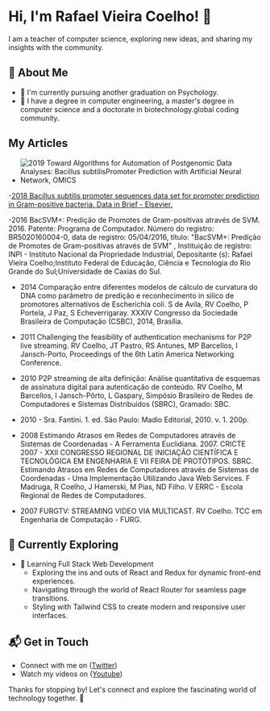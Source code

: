 # Hi, I'm Rafael Vieira Coelho! 👋

I am a teacher of computer science, exploring new ideas, and sharing my insights with the community.

## 🚀 About Me

- 🔭 I'm currently pursuing another graduation on Psychology.
- 📝 I have a degree in computer engineering, a master's degree in computer science and a doctorate in biotechnology.global coding community.

## My Articles
- ![2019 Toward Algorithms for Automation of Postgenomic Data Analyses: Bacillus subtilisPromoter Prediction with Artificial Neural Network, OMICS](https://www.liebertpub.com/doi/10.1089/omi.2019.0041)

-[2018 Bacillus subtilis promoter sequences data set for promoter prediction in Gram-positive bacteria. Data in Brief - Elsevier.](https://www.ncbi.nlm.nih.gov/pmc/articles/PMC5993011/)

-2016 BacSVM+: Predição de Promotes de Gram-positivas através de SVM. 2016.  Patente: Programa de Computador. Número do registro: BR5020160004-0, data de registro: 05/04/2016, título: "BacSVM+: Predição de Promotes de Gram-positivas através de SVM" , Instituição de registro: INPI - Instituto Nacional da Propriedade Industrial, Depositante (s): Rafael Vieira Coelho;Instituto Federal de Educação, Ciência e Tecnologia do Rio Grande do Sul;Universidade de Caxias do Sul.

- 2014 Comparação entre diferentes modelos de cálculo de curvatura do DNA como parâmetro de predição e reconhecimento in silico de promotores alternativos de Escherichia coli. S de Avila, RV Coelho, P Portela, J Paz, S Echeverrigaray. XXXIV Congresso da Sociedade Brasileira de Computação (CSBC), 2014, Brasília.
  
- 2011 Challenging the feasibility of authentication mechanisms for P2P live streaming. RV Coelho, JT Pastro, RS Antunes, MP Barcellos, I Jansch-Porto, Proceedings of the 6th Latin America Networking Conference.
  
- 2010 P2P streaming de alta definição: Análise quantitativa de esquemas de assinatura digital para autenticação de conteúdo. RV Coelho, M Barcellos, I Jansch-Pôrto, L Gaspary, Simpósio Brasileiro de Redes de Computadores e Sistemas Distribuídos (SBRC), Gramado: SBC.
  
- 2010 - Sra. Fantini. 1. ed. São Paulo: Madio Editorial, 2010. v. 1. 200p.

- 2008 Estimando Atrasos em Redes de Computadores através de Sistemas de Coordenadas - A Ferramenta Euclidiana. 2007. CRICTE 2007 - XXII CONGRESSO REGIONAL DE INICIAÇÃO CIENTÍFICA E TECNOLÓGICA EM ENGENHARIA E VII FEIRA DE PROTÓTIPOS. SBRC. Estimando Atrasos em Redes de Computadores através de Sistemas de Coordenadas - Uma Implementação Utilizando Java Web Services. F Madruga, R Coelho, J Hamerski, M Pias, ND Filho. V ERRC - Escola Regional de Redes de Computadores.

- 2007 FURGTV: STREAMING VIDEO VIA MULTICAST. RV Coelho. TCC em Engenharia de Computação - FURG.
  
## 🌱 Currently Exploring

- 🚀 Learning Full Stack Web Development
  - Exploring the ins and outs of React and Redux for dynamic front-end experiences.
  - Navigating through the world of React Router for seamless page transitions.
  - Styling with Tailwind CSS to create modern and responsive user interfaces.

## 📬 Get in Touch

- Connect with me on ([Twitter](https://twitter.com/rafael_coelho84))
- Watch my videos on ([Youtube](https://www.youtube.com/@AulasdoCoelho)) 

Thanks for stopping by! Let's connect and explore the fascinating world of technology together. 🚀
